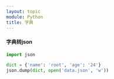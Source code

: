 ```yaml
---
layout: topic
module: Python
title: 字典
---
```


#### 字典转json

```python
import json

dict = {'name': 'root', 'age': '24'}
json.dump(dict, open('data.json', 'w'))
```
